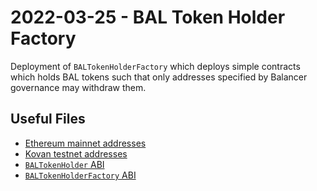 # 2022-03-25 - BAL Token Holder Factory

Deployment of `BALTokenHolderFactory` which deploys simple contracts which holds BAL tokens such that only addresses specified by Balancer governance may withdraw them.

## Useful Files

- [Ethereum mainnet addresses](./output/mainnet.json)
- [Kovan testnet addresses](./output/kovan.json)
- [`BALTokenHolder` ABI](./abi/BALTokenHolder.json)
- [`BALTokenHolderFactory` ABI](./abi/BALTokenHolderFactory.json)

